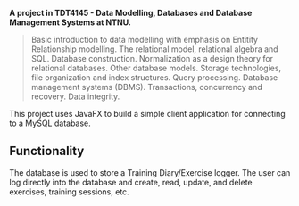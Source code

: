 **A project in TDT4145 - Data Modelling, Databases and Database Management Systems at NTNU.**

>Basic introduction to data modelling with emphasis on Entitity Relationship modelling. The relational model, relational algebra and SQL. Database construction. Normalization as a design theory for relational databases. Other database models. Storage technologies, file organization and index structures. Query processing. Database management systems (DBMS). Transactions, concurrency and recovery. Data integrity.

This project uses JavaFX to build a simple client application for connecting to a MySQL database.

## Functionality
The database is used to store a Training Diary/Exercise logger. The user can log directly into the database and create, read, update, and delete exercises, training sessions, etc. 
